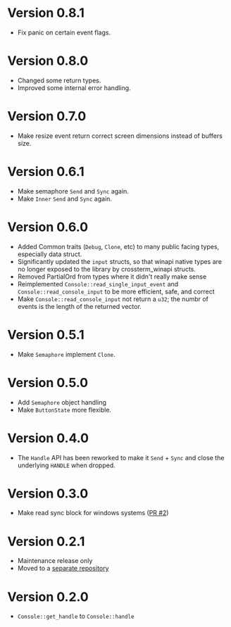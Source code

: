 # Version 0.8.1
- Fix panic on certain event flags. 

# Version 0.8.0
- Changed some return types.
- Improved some internal error handling. 

# Version 0.7.0
- Make resize event return correct screen dimensions instead of buffers size.

# Version 0.6.1
- Make semaphore `Send` and `Sync` again.
- Make `Inner` `Send` and `Sync` again.

# Version 0.6.0
- Added Common traits (`Debug`, `Clone`, etc) to many public facing types,
especially data struct.
- Significantly updated the `input` structs, so that winapi native types are no longer exposed to the library by crossterm_winapi structs.
- Removed PartialOrd from types where it didn't really make sense
- Reimplemented `Console::read_single_input_event` and `Console::read_console_input` to be more efficient, safe, and correct
- Make `Console::read_console_input` not return a `u32`; the numbr of events is the length of the returned vector.


# Version 0.5.1
- Make `Semaphore` implement `Clone`.

# Version 0.5.0
- Add `Semaphore` object handling
- Make `ButtonState` more flexible.

# Version 0.4.0
- The `Handle` API has been reworked to make it `Send` + `Sync` and close the underlying `HANDLE` when dropped.

# Version 0.3.0

- Make read sync block for windows systems ([PR #2](https://github.com/crossterm-rs/crossterm-winapi/pull/2))

# Version 0.2.1

- Maintenance release only
- Moved to a [separate repository](https://github.com/crossterm-rs/crossterm-winapi)

# Version 0.2.0

- `Console::get_handle` to `Console::handle`
